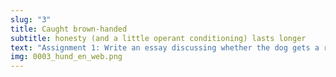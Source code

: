 ```yaml
---
slug: "3"
title: Caught brown-handed
subtitle: honesty (and a little operant conditioning) lasts longer
text: "Assignment 1: Write an essay discussing whether the dog gets a reprimand for cheating or for putting a poo on the table."
img: 0003_hund_en_web.png
---
```

